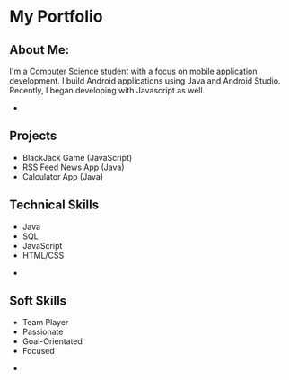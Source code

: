 # My Portfolio

## About Me:

I'm a Computer Science student with a focus on mobile application development. I build Android applications using Java and Android Studio. Recently, I began developing with Javascript as well.

-

## Projects
* BlackJack Game (JavaScript)
* RSS Feed News App (Java)
* Calculator App (Java)

## Technical Skills
* Java
* SQL
* JavaScript
* HTML/CSS

-
## Soft Skills
* Team Player
* Passionate
* Goal-Orientated
* Focused

-

